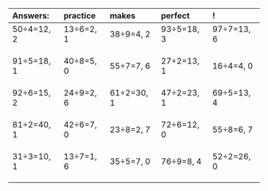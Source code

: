 | Answers: | practice | makes | perfect | ! |
| :--- | :--- | :--- | :--- | :--- |
| 50÷4=12, 2 | 13÷6=2, 1 | 38÷9=4, 2 | 93÷5=18, 3 | 97÷7=13, 6 | 
|   |   |   |   |   | 
|   |   |   |   |   | 
|   |   |   |   |   | 
| 91÷5=18, 1 | 40÷8=5, 0 | 55÷7=7, 6 | 27÷2=13, 1 | 16÷4=4, 0 | 
|   |   |   |   |   | 
|   |   |   |   |   | 
|   |   |   |   |   | 
| 92÷6=15, 2 | 24÷9=2, 6 | 61÷2=30, 1 | 47÷2=23, 1 | 69÷5=13, 4 | 
|   |   |   |   |   | 
|   |   |   |   |   | 
|   |   |   |   |   | 
| 81÷2=40, 1 | 42÷6=7, 0 | 23÷8=2, 7 | 72÷6=12, 0 | 55÷8=6, 7 | 
|   |   |   |   |   | 
|   |   |   |   |   | 
|   |   |   |   |   | 
| 31÷3=10, 1 | 13÷7=1, 6 | 35÷5=7, 0 | 76÷9=8, 4 | 52÷2=26, 0 | 
|   |   |   |   |   | 
|   |   |   |   |   | 
|   |   |   |   |   | 
